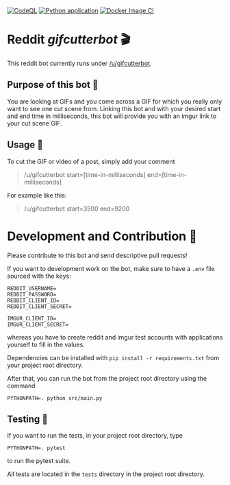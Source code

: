 [![CodeQL](https://github.com/tahesse/gifCutterBot/actions/workflows/codeql-analysis.yml/badge.svg?branch=main)](https://github.com/tahesse/gifCutterBot/actions/workflows/codeql-analysis.yml)
[![Python application](https://github.com/tahesse/gifCutterBot/actions/workflows/python-app.yml/badge.svg?branch=main)](https://github.com/tahesse/gifCutterBot/actions/workflows/python-app.yml)
[![Docker Image CI](https://github.com/tahesse/gifCutterBot/actions/workflows/docker-image.yml/badge.svg?branch=main)](https://github.com/tahesse/gifCutterBot/actions/workflows/docker-image.yml)

# Reddit _gifcutterbot_ :clapper:

This reddit bot currently runs under [/u/gifcutterbot](https://www.reddit.com/user/gifcutterbot/). 

## Purpose of this bot :robot:

You are looking at GIFs and you come across a GIF for which you really only want to see one cut scene from.
Linking this bot and with your desired start and end time in milliseconds, this bot will provide you with an
imgur link to your cut scene GIF.

## Usage :diamond_shape_with_a_dot_inside:
To cut the GIF or video of a post, simply add your comment

> /u/gifcutterbot start=[time-in-milliseconds] end=[time-in-milliseconds]

For example like this:

> /u/gifcutterbot start=3500 end=9200

# Development and Contribution :call_me_hand:

Please contribute to this bot and send descriptive pull requests! 

If you want to development work on the bot, make sure to have a `.env` file sourced with the keys:
```
REDDIT_USERNAME=
REDDIT_PASSWORD=
REDDIT_CLIENT_ID=
REDDIT_CLIENT_SECRET=

IMGUR_CLIENT_ID=
IMGUR_CLIENT_SECRET=
```
whereas you have to create reddit and imgur test accounts with applications yourself to fill in the values.

Dependencies can be installed with `pip install -r requirements.txt` from your project root directory.

After that, you can run the bot from the project root directory using the command
```shell
PYTHONPATH=. python src/main.py
```

## Testing :test_tube:

If you want to run the tests, in your project root directory, type
```shell
PYTHONPATH=. pytest
```
to run the pytest suite.

All tests are located in the `tests` directory in the project root directory.
